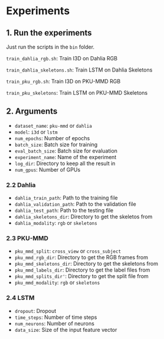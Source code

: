 # Experiments


## 1. Run the experiments
Just run the scripts in the `bin` folder.

`train_dahlia_rgb.sh`: Train I3D on Dahlia RGB

`train_dahlia_skeletons.sh`: Train LSTM on Dahlia Skeletons

`train_pku_rgb.sh`: Train I3D on PKU-MMD RGB

`train_pku_skeletons`: Train LSTM on PKU-MMD Skeletons

## 2. Arguments

* `dataset_name`: `pku-mmd` or `dahlia`
* `model`: `i3d` or `lstm`
* `num_epochs`: Number of epochs
* `batch_size`: Batch size for training
* `eval_batch_size`: Batch size for evaluation
* `experiment_name`: Name of the experiment 
* `log_dir`: Directory to keep all the result in
* `num_gpus`: Number of GPUs

### 2.2 Dahlia
* `dahlia_train_path`: Path to the training file
* `dahlia_validation_path`: Path to the validation file
* `dahlia_test_path`: Path to the testing file
* `dahlia_skeletons_dir`: Directory to get the skeletos from
* `dahlia_modality`: `rgb` or `skeletons`

### 2.3 PKU-MMD
* `pku_mmd_split`: `cross_view` or `cross_subject`
* `pku_mmd_rgb_dir`: Directory to get the RGB frames from
* `pku_mmd_skeletons_dir`: Directory to get the skeletons from
* `pku_mmd_labels_dir`: Directory to get the label files from
* `pku_mmd_splits_dir'`: Directory to get the split file from
* `pku_mmd_modality`: `rgb` or `skeletons`

### 2.4 LSTM
* `dropout`: Dropout
* `time_steps`: Number of time steps
* `num_neurons`: Number of neurons
* `data_size`: Size of the input feature vector

